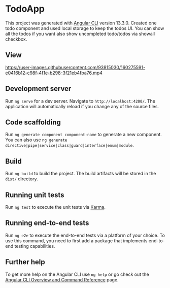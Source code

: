 # TodoApp

This project was generated with [Angular CLI](https://github.com/angular/angular-cli) version 13.3.0. Created one todo component and used local storage to keep
the todos UI. You can show all the todos if you want also show uncompleted todo/todos via showall checkbox.

## View 



https://user-images.githubusercontent.com/93815030/160275591-e0416b12-c98f-4f1e-b298-3f21eb4fba76.mp4



## Development server

Run `ng serve` for a dev server. Navigate to `http://localhost:4200/`. The application will automatically reload if you change any of the source files.

## Code scaffolding

Run `ng generate component component-name` to generate a new component. You can also use `ng generate directive|pipe|service|class|guard|interface|enum|module`.

## Build

Run `ng build` to build the project. The build artifacts will be stored in the `dist/` directory.

## Running unit tests

Run `ng test` to execute the unit tests via [Karma](https://karma-runner.github.io).

## Running end-to-end tests

Run `ng e2e` to execute the end-to-end tests via a platform of your choice. To use this command, you need to first add a package that implements end-to-end testing capabilities.

## Further help

To get more help on the Angular CLI use `ng help` or go check out the [Angular CLI Overview and Command Reference](https://angular.io/cli) page.
